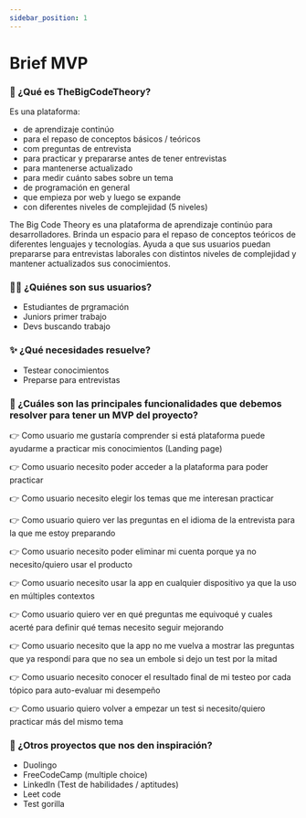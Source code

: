 ```yaml
---
sidebar_position: 1
---
```


# Brief MVP  

### 🤔 ¿Qué es TheBigCodeTheory?  

Es una plataforma: 
- de aprendizaje continúo  
- para el repaso de conceptos básicos / teóricos  
- com preguntas de entrevista  
- para practicar y prepararse antes de tener entrevistas  
- para mantenerse actualizado  
- para medir cuánto sabes sobre un tema  
- de programación en general  
- que empieza por web y luego se expande   
- con diferentes niveles de complejidad (5 niveles)    

The Big Code Theory es una plataforma de aprendizaje continúo para desarrolladores. Brinda un espacio para el repaso de conceptos teóricos de diferentes lenguajes y tecnologías. Ayuda a que sus usuarios puedan prepararse para entrevistas laborales con distintos niveles de complejidad y mantener actualizados sus conocimientos. 

### 👨‍💻 ¿Quiénes son sus usuarios?  
- Estudiantes de prgramación  
- Juniors primer trabajo  
- Devs buscando trabajo    

### ✨ ¿Qué necesidades resuelve?  
- Testear conocimientos  
- Preparse para entrevistas  

### 💪 ¿Cuáles son las principales funcionalidades que debemos resolver para tener un MVP del proyecto?  
👉 Como usuario me gustaría comprender si está plataforma puede ayudarme a practicar mis conocimientos (Landing page)   

👉 Como usuario necesito poder acceder a la plataforma para poder practicar 

👉 Como usuario necesito elegir los temas que me interesan practicar   

👉 Como usuario quiero ver las preguntas en el idioma de la entrevista para la que me estoy preparando 

👉 Como usuario necesito poder eliminar mi cuenta porque ya no necesito/quiero usar el producto  

👉 Como usuario necesito usar la app en cualquier dispositivo ya que la uso en múltiples contextos   

👉 Como usuario quiero ver en qué preguntas me equivoqué y cuales acerté para definir qué temas necesito seguir mejorando  

👉 Como usuario necesito que la app no me vuelva a mostrar las preguntas que ya respondí para que no sea un embole si dejo un test por la mitad  

👉 Como usuario necesito conocer el resultado final de mi testeo por cada tópico para auto-evaluar mi desempeño 

👉 Como usuario quiero volver a empezar un test si necesito/quiero practicar más del mismo tema  


### 👀 ¿Otros proyectos que nos den inspiración?  
- Duolingo  
- FreeCodeCamp (multiple choice)  
- LinkedIn (Test de habilidades / aptitudes)  
- Leet code  
- Test gorilla  
